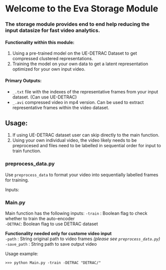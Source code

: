 

# Welcome to the Eva Storage Module

### The storage module provides end to end help reducing the input datasize for fast video analytics.


#### Functionality within this module:
1. Using a pre-trained model on the UE-DETRAC Dataset to get compressed clustered representations.
2. Training the model on your own data to get a latent representation optimized for your own input video.


#### Primary Outputs:
- `_.txt` file with the indexes of the representative frames from your input dataset. (Can use UE-DETRAC)
- `_.avi` compressed video in mp4 version. Can be used to extract representative frames within the video dataset.


## Usage:
1. If using UE-DETRAC dataset user can skip directly to the main function.
2. Using your own individual video, the video likely needs to be preprocesed and files need to be labelled in sequential order for input to train function.

### preprocess_data.py
Use `preprocess_data` to format your video into sequentially labelled frames for training.

Inputs:



### Main.py
Main function has the following inputs:
`-train` : Boolean flag to check whether to train the auto-encoder  <br/>
`-DETRAC`: Boolean flag to use DETRAC dataset<br/>

**Functionality needed only for custome video input**<br/>
`-path` : String original path to video frames *(please see `preprocess_data.py`)*<br/>
`-save_path` : String path to save output video


Usage example:

`>>> python Main.py -train -DETRAC "DETRAC/"`
